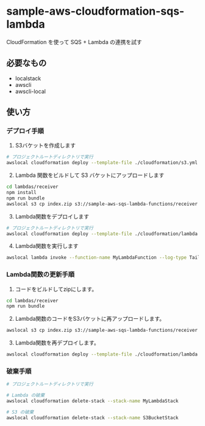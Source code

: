 # sample-aws-cloudformation-sqs-lambda

CloudFormation を使って SQS + Lambda の連携を試す

## 必要なもの

- localstack
- awscli
- awscli-local

## 使い方

### デプロイ手順

1. S3バケットを作成します

```bash
# プロジェクトルートディレクトリで実行
awslocal cloudformation deploy --template-file ./cloudformation/s3.yml --stack-name S3BucketStack --capabilities CAPABILITY_IAM
```

2. Lambda 関数をビルドして S3 バケットにアップロードします

```bash
cd lambdas/receiver
npm install
npm run bundle
awslocal s3 cp index.zip s3://sample-aws-sqs-lambda-functions/receiver
```

3. Lambda関数をデプロイします

```bash
# プロジェクトルートディレクトリで実行
awslocal cloudformation deploy --template-file ./cloudformation/lambda.yml --stack-name MyLambdaStack --capabilities CAPABILITY_NAMED_IAM
```

4. Lambda関数を実行します

```bash
awslocal lambda invoke --function-name MyLambdaFunction --log-type Tail output.txt | jq -r '.LogResult' | base64 --decode && rm output.txt
```

### Lambda関数の更新手順

1. コードをビルドしてzipにします。

```bash
cd lambdas/receiver
npm run bundle
```

2. Lambda関数のコードをS3バケットに再アップロードします。

```bash
awslocal s3 cp index.zip s3://sample-aws-sqs-lambda-functions/receiver
```

3. Lambda関数を再デプロイします。

```bash
awslocal cloudformation deploy --template-file ./cloudformation/lambda.yml --stack-name MyLambdaStack --capabilities CAPABILITY_NAMED_IAM
```

### 破棄手順

```bash
# プロジェクトルートディレクトリで実行

# Lambda の破棄
awslocal cloudformation delete-stack --stack-name MyLambdaStack

# S3 の破棄
awslocal cloudformation delete-stack --stack-name S3BucketStack
```
